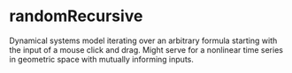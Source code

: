 # randomRecursive
Dynamical systems model iterating over an arbitrary formula starting with the input of a mouse click and drag. Might serve for a nonlinear time series in geometric space with mutually informing inputs.
